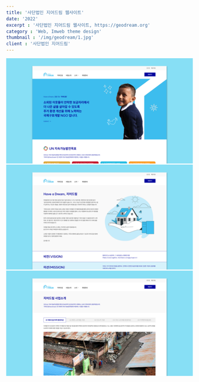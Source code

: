 ```yaml
---
title: '사단법인 지어드림 웹사이트'
date: '2022'
excerpt : '사단법인 지어드림 웹사이트, https://geodream.org'
category : 'Web, Imweb theme design'
thumbnail : '/img/geodream/1.jpg'
client : '사단법인 지어드림'
---
```

<img src="/img/geodream/1.jpg">
<img src="/img/geodream/2.jpg">
<img src="/img/geodream/3.jpg">
